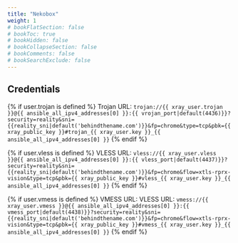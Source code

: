 ```yaml
---
title: "Nekobox"
weight: 1
# bookFlatSection: false
# bookToc: true
# bookHidden: false
# bookCollapseSection: false
# bookComments: false
# bookSearchExclude: false
---
```




## Credentials 
{% if user.trojan is defined %}
Trojan URL: `trojan://{{ xray_user.trojan }}@{{ ansible_all_ipv4_addresses[0] }}:{{ vrojan_port|default(4436)}}?security=reality&sni={{reality_sni|default('behindthename.com')}}&fp=chrome&type=tcp&pbk={{ xray_public_key }}#trojan_{{ xray_user.key }}_{{ ansible_all_ipv4_addresses[0] }}`
{% endif %}

{% if user.vless is defined %}
VLESS URL: `vless://{{ xray_user.vless }}@{{ ansible_all_ipv4_addresses[0] }}:{{ vless_port|default(4437)}}?security=reality&sni={{reality_sni|default('behindthename.com')}}&fp=chrome&flow=xtls-rprx-vision&type=tcp&pbk={{ xray_public_key }}#vless_{{ xray_user.key }}_{{ ansible_all_ipv4_addresses[0] }}`
{% endif %}

{% if user.vmess is defined %}
VMESS URL: VLESS URL: `vmess://{{ xray_user.vmess }}@{{ ansible_all_ipv4_addresses[0] }}:{{ vmess_port|default(4438)}}?security=reality&sni={{reality_sni|default('behindthename.com')}}&fp=chrome&flow=xtls-rprx-vision&type=tcp&pbk={{ xray_public_key }}#vmess_{{ xray_user.key }}_{{ ansible_all_ipv4_addresses[0] }}`
{% endif %}
